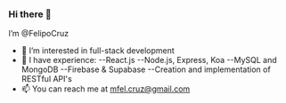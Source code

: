 ### Hi there 👋

I’m @FelipoCruz
- 👀 I’m interested in full-stack development
- 🌱 I have experience:
--React.js
--Node.js, Express, Koa
--MySQL and MongoDB
--Firebase & Supabase
--Creation and implementation of RESTful API's
- 📫 You can reach me at mfel.cruz@gmail.com
